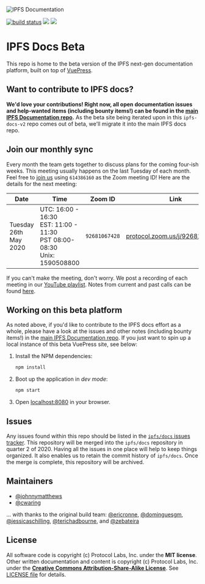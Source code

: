 ![IPFS Documentation](https://raw.githubusercontent.com/ipfs/docs/master/ipfs-docs-header.png "IPFS Documentation")

[![build status](https://img.shields.io/circleci/project/github/ipfs/ipfs-docs-v2/master.svg?style=flat-square)](https://circleci.com/gh/ipfs/ipfs-docs-v2)
[![](https://img.shields.io/badge/made%20by-Protocol%20Labs-blue.svg?style=flat-square)](https://protocol.ai/)
[![](https://img.shields.io/badge/project-IPFS-blue.svg?style=flat-square)](http://ipfs.io/)

# IPFS Docs Beta

This repo is home to the beta version of the IPFS next-gen documentation platform, built on top of [VuePress](https://github.com/vuejs/vuepress).

## Want to contribute to IPFS docs?

**We'd love your contributions! Right now, all open documentation issues and help-wanted items (including bounty items!) can be found in the [main IPFS Documentation repo](https://github.com/ipfs/docs).** As the beta site being iterated upon in this `ipfs-docs-v2` repo comes out of beta, we'll migrate it into the main IPFS docs repo.

## Join our monthly sync

Every month the team gets together to discuss plans for the coming four-ish weeks. This meeting usually happens on the last Tuesday of each month. Feel free to [join us](https://protocol.zoom.us/j/614386160) using `614386160` as the Zoom meeting ID! Here are the details for the next meeting:

| Date | Time | Zoom ID | Link | Notes |
| ---- | ---- | ------- | ---- | ----- |
| Tuesday 26th May 2020 | UTC: 16:00 - 16:30<br>EST: 11:00 - 11:30<br>PST 08:00-08:30<br>Unix: 1590508800 | `92681067428` | [protocol.zoom.us/j/92681067428](https://protocol.zoom.us/j/92681067428) | [Meeting notes](https://www.google.com/url?q=https://docs.google.com/document/d/1EOD-pJi4GvRmGi9HHocgVV8uVHMFIZlyVgJDkvC3DQ4/edit&sa=D&ust=1563045367944000&usg=AOvVaw1PXuFUmNdcfz8M0oJjv1dP) |

If you can't make the meeting, don't worry. We post a recording of each meeting in our [YouTube playlist](https://www.youtube.com/playlist?list=PLuhRWgmPaHtRnfsVYI2LbVS03BRX7TcXq). Notes from current and past calls can be found [here](https://www.google.com/url?q=https://docs.google.com/document/d/1EOD-pJi4GvRmGi9HHocgVV8uVHMFIZlyVgJDkvC3DQ4/edit&sa=D&ust=1563045367944000&usg=AOvVaw1PXuFUmNdcfz8M0oJjv1dP).


## Working on this beta platform

As noted above, if you'd like to contribute to the IPFS docs effort as a whole, please have a look at the issues and other notes (including bounty items!) in the [main IPFS Documentation repo](https://github.com/ipfs/docs). If you just want to spin up a local instance of this beta VuePress site, see below:

1. Install the NPM dependencies:

    ```bash
    npm install
    ```

2. Boot up the application in _dev mode_:

    ```bash
    npm start
    ```

3. Open [localhost:8080](http://localhost:8080) in your browser.

## Issues

Any issues found within this repo should be listed in the [`ipfs/docs` issues tracker](https://github.com/ipfs/docs/issues). This repository will be merged into the `ipfs/docs` repository in quarter 2 of 2020. Having all the issues in one place will help to keep things organized. It also enables us to retain the commit history of `ipfs/docs`. Once the merge is complete, this repository will be archived.

## Maintainers

- [@johnnymatthews](https://github.com/johnnymatthews)
- [@cwaring](https://github.com/cwaring)

... with thanks to the original build team: [@ericronne](https://github.com/ericronne), [@dominguesgm](https://github.com/dominguesgm), [@jessicaschilling](https://github.com/jessicaschilling), [@terichadbourne](https://github.com/terichadbourne), and [@zebateira](https://github.com/zebateira)

## License

All software code is copyright (c) Protocol Labs, Inc. under the **MIT license**. Other written documentation and content is copyright (c) Protocol Labs, Inc. under the [**Creative Commons Attribution-Share-Alike License**](https://creativecommons.org/licenses/by/4.0/). See [LICENSE file](https://github.com/ipfs/docs/blob/master/LICENSE) for details.


